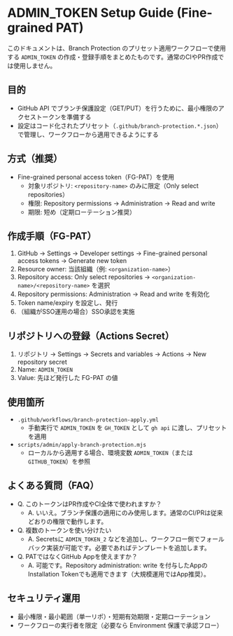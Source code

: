 # ADMIN_TOKEN Setup Guide (Fine-grained PAT)

このドキュメントは、Branch Protection のプリセット適用ワークフローで使用する `ADMIN_TOKEN` の作成・登録手順をまとめたものです。通常のCIやPR作成では使用しません。

## 目的
- GitHub API でブランチ保護設定（GET/PUT）を行うために、最小権限のアクセストークンを準備する
- 設定はコード化されたプリセット（`.github/branch-protection.*.json`）で管理し、ワークフローから適用できるようにする

## 方式（推奨）
- Fine-grained personal access token（FG-PAT）を使用
  - 対象リポジトリ: `<repository-name>` のみに限定（Only select repositories）
  - 権限: Repository permissions → Administration → Read and write
  - 期限: 短め（定期ローテーション推奨）

## 作成手順（FG-PAT）
1. GitHub → Settings → Developer settings → Fine-grained personal access tokens → Generate new token
2. Resource owner: 当該組織（例: `<organization-name>`）
3. Repository access: Only select repositories → `<organization-name>/<repository-name>` を選択
4. Repository permissions: Administration → Read and write を有効化
5. Token name/expiry を設定し、発行
6. （組織がSSO運用の場合）SSO承認を実施

## リポジトリへの登録（Actions Secret）
1. リポジトリ → Settings → Secrets and variables → Actions → New repository secret
2. Name: `ADMIN_TOKEN`
3. Value: 先ほど発行した FG-PAT の値

## 使用箇所
- `.github/workflows/branch-protection-apply.yml`
  - 手動実行で `ADMIN_TOKEN` を `GH_TOKEN` として `gh api` に渡し、プリセットを適用
- `scripts/admin/apply-branch-protection.mjs`
  - ローカルから適用する場合、環境変数 `ADMIN_TOKEN`（または `GITHUB_TOKEN`）を参照

## よくある質問（FAQ）
- Q. このトークンはPR作成やCI全体で使われますか？
  - A. いいえ。ブランチ保護の適用にのみ使用します。通常のCI/PRは従来どおりの権限で動作します。
- Q. 複数のトークンを使い分けたい
  - A. Secretsに `ADMIN_TOKEN_2` などを追加し、ワークフロー側でフォールバック実装が可能です。必要であればテンプレートを追加します。
- Q. PATではなくGitHub Appを使えますか？
  - A. 可能です。Repository administration: write を付与したAppのInstallation Tokenでも適用できます（大規模運用ではApp推奨）。

## セキュリティ運用
- 最小権限・最小範囲（単一リポ）・短期有効期限・定期ローテーション
- ワークフローの実行者を限定（必要なら Environment 保護で承認フロー）
